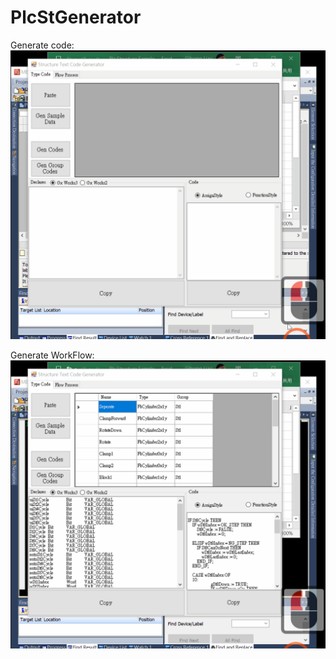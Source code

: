 # PlcStGenerator 

Generate code:
![GenCode](/PlcStGenerator/Assets/Demo_PlcStGenerator1.gif?raw=true "Gen Code")

Generate WorkFlow:
![GenWorkFlow](/PlcStGenerator/Assets/Demo_PlcStGenerator2.gif?raw=true "Gen WorkFlow")

